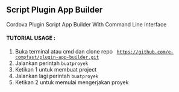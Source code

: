 ## Script Plugin App Builder
Cordova Plugin Script App Builder With Command Line Interface 

#### TUTORIAL USAGE :

1. Buka terminal atau cmd dan clone repo <code> https://github.com/e-compfast/plugin-app-builder.git</code>
2. Jalankan perintah <code>buatproyek</code>
3. Ketikan 1 untuk membuat project
4. Jalankan lagi perintah <code>buatproyek</code>
5. Ketikan 2 untuk memulai mengerjakan proyek

